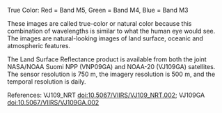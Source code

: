 True Color: Red = Band M5, Green = Band M4, Blue = Band M3

These images are called true-color or natural color because this combination of wavelengths is similar to what the human eye would see. The images are natural-looking images of land surface, oceanic and atmospheric features.

The Land Surface Reflectance product is available from both the joint NASA/NOAA Suomi NPP (VNP09GA) and NOAA-20 (VJ109GA) satellites. The sensor resolution is 750 m, the imagery resolution is 500 m, and the temporal resolution is daily.

References: VJ109_NRT [doi:10.5067/VIIRS/VJ109_NRT.002](https://doi.org/10.5067/VIIRS/VJ109_NRT.002); VJ109GA [doi:10.5067/VIIRS/VJ109GA.002](https://doi.org/10.5067/VIIRS/VJ109GA.002)
